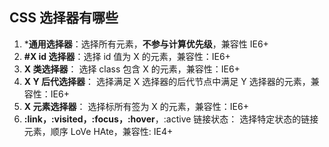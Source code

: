 ## CSS 选择器有哪些
1. ***通用选择器**：选择所有元素，**不参与计算优先级**，兼容性 IE6+
2. **#X id 选择器**：选择 id 值为 X 的元素，兼容性：IE6+
3. **X 类选择器**： 选择 class 包含 X 的元素，兼容性：IE6+
4. **X Y 后代选择器**： 选择满足 X 选择器的后代节点中满足 Y 选择器的元素，兼容性：IE6+
5. **X 元素选择器**： 选择标所有签为 X 的元素，兼容性：IE6+
6. **:link，:visited，:focus，:hover**，:active 链接状态： 选择特定状态的链接元素，顺序 LoVe HAte，兼容性: IE4+